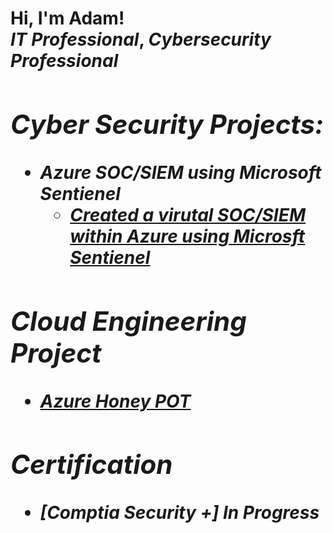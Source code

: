 <h1>Hi, I'm Adam! <br/><I>IT Professional</I>, <I>Cybersecurity Professional</I?</h1>

<h2>Cyber Security Projects:</h2>

- <b>Azure SOC/SIEM using Microsoft Sentienel</b>
  - [Created a virutal SOC/SIEM within Azure using Microsft Sentienel](https://github.com/joshuaadamballew/AzureHoneySoc)


<h2>Cloud Engineering Project</h2>

- [Azure Honey POT](https://github.com/joshuaadamballew/AzureHoneypot)
  

<h2> Certification </h2>

- [Comptia Security +] In Progress



[linkedin]: https://linkedin.com/in/joshmadakor


